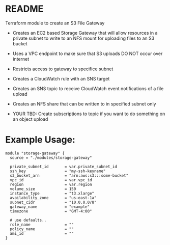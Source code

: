# README

Terraform module to create an S3 File Gateway

* Creates an EC2 based Storage Gateway that will allow resources in
  a private subnet to write to an NFS mount for uploading files to
  an S3 bucket

* Uses a VPC endpoint to make sure that S3 uploads DO NOT occur over
  internet
  
* Restricts access to gateway to specifice subnet

* Creates a CloudWatch rule with an SNS target

* Creates an SNS topic to receive CloudWatch event notifications of
  a file upload

* Creates an NFS share that can be written to in specified subnet only

* YOUR TBD: Create subscriptions to topic if you want to do something on
  an object upload


# Example Usage:

```
module "storage-gateway" {
  source = "./modules/storage-gateway"
  
  private_subnet_id       = var.private_subnet_id
  ssh_key                 = "my-ssh-keyname"
  s3_bucket_arn           = "arn:aws:s3:::some-bucket"
  vpc_id                  = var.vpc_id
  region                  = var.region
  volume_size             = 150
  instance_type           = "t3.xlarge"
  availability_zone       = "us-east-1a"
  subnet_cidr             = "10.0.0.0/8"
  gateway_name            = "example"
  timezone                = "GMT-4:00"
  
  # use defaults..
  role_name               = ""
  policy_name             = ""
  ami_id                  = ""
}
```
